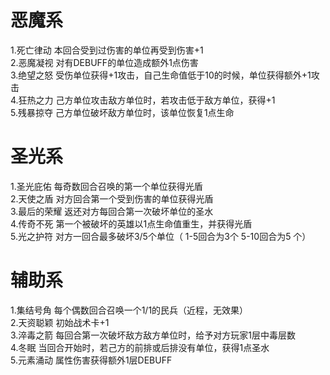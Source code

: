 # 恶魔系
1.死亡律动 本回合受到过伤害的单位再受到伤害+1  
2.恶魔凝视 对有DEBUFF的单位造成额外1点伤害  
3.绝望之怒 受伤单位获得+1攻击，自己生命值低于10的时候，单位获得额外+1攻击  
4.狂热之力 己方单位攻击敌方单位时，若攻击低于敌方单位，获得+1  
5.残暴掠夺 己方单位破坏敌方单位时，该单位恢复1点生命  
# 圣光系
1.圣光庇佑 每奇数回合召唤的第一个单位获得光盾  
2.天使之盾 对方回合第一个受到伤害的单位获得光盾  
3.最后的荣耀 返还对方每回合第一次破坏单位的圣水  
4.传奇不死 第一个被破坏的英雄以1点生命值重生，并获得光盾  
5.光之护符 对方一回合最多破坏3/5个单位（ 1-5回合为3个 5-10回合为5 个）  
# 辅助系
1.集结号角 每个偶数回合召唤一个1/1的民兵（近程，无效果）  
2.天资聪颖 初始战术卡+1  
3.淬毒之箭 每回合第一次破坏敌方敌方单位时，给予对方玩家1层中毒层数  
4.冬眠 当回合开始时，若己方的前排或后排没有单位，获得1点圣水  
5.元素涌动 属性伤害获得额外1层DEBUFF  

